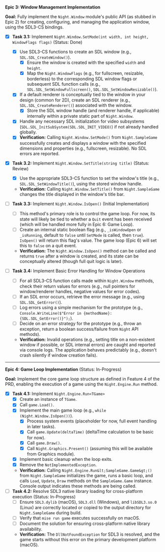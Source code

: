 **Epic 3: Window Management Implementation**

**Goal:** Fully implement the `Night.Window` module's public API (as stubbed in Epic 2) for creating, configuring, and managing the application window, using the SDL3-CS bindings.

- [x] **Task 3.1:** Implement `Night.Window.SetMode(int width, int height, WindowFlags flags)` (Status: Done)
    - [x] Use SDL3-CS functions to create an SDL window (e.g., `SDL.SDL_CreateWindow()`).
        - [x] Ensure the window is created with the specified `width` and `height`.
        - [x] Map the `Night.WindowFlags` (e.g., for fullscreen, resizable, borderless) to the corresponding SDL window flags or subsequent SDL function calls (e.g., `SDL.SDL_SetWindowFullscreen()`, `SDL.SDL_SetWindowResizable()`).
    - [x] If a default renderer is conceptually tied to the window in your design (common for 2D), create an SDL renderer (e.g., `SDL.SDL_CreateRenderer()`) associated with the window.
        - [x] Store the SDL window handle (and renderer handle, if applicable) internally within a private static part of `Night.Window`.
    - [x] Handle any necessary SDL initialization for video subsystems (`SDL.SDL_InitSubSystem(SDL.SDL_INIT_VIDEO)`) if not already handled globally.
    - [x] **Verification:** Calling `Night.Window.SetMode()` from `Night.SampleGame` successfully creates and displays a window with the specified dimensions and properties (e.g., fullscreen, resizable). No SDL errors are reported.

- [x] **Task 3.2:** Implement `Night.Window.SetTitle(string title)` (Status: Review)
    - [x] Use the appropriate SDL3-CS function to set the window's title (e.g., `SDL.SDL_SetWindowTitle()`), using the stored window handle.
    - **Verification:** Calling `Night.Window.SetTitle()` from `Night.SampleGame` changes the title displayed in the window's title bar.

- [ ] **Task 3.3:** Implement `Night.Window.IsOpen()` (Initial Implementation)
    - [ ] This method's primary role is to control the game loop. For now, its state will likely be tied to whether a `Quit` event has been received (which will be handled more fully in Epic 6: Game Loop).
    - [ ] Create an internal static boolean flag (e.g., `_isWindowOpen` or `_isRunning`, default to `false` until `SetMode` is called, then `true`). `IsOpen()` will return this flag's value. The game loop (Epic 6) will set this to `false` on a quit event.
    - **Verification:** The `Night.Window.IsOpen()` method can be called and returns `true` after a window is created, and its state can be conceptually altered (though full quit logic is later).

- [ ] **Task 3.4:** Implement Basic Error Handling for Window Operations
    - [ ] For all SDL3-CS function calls made within `Night.Window` methods, check their return values for errors (e.g., null pointers for window/renderer handles, negative values for error codes).
    - [ ] If an SDL error occurs, retrieve the error message (e.g., using `SDL.SDL_GetError()`).
    - [ ] Log errors using a simple mechanism for the prototype (e.g., `Console.WriteLine($"Error in {methodName}: {SDL.SDL_GetError()}");`).
    - [ ] Decide on an error strategy for the prototype (e.g., throw an exception, return a boolean success/failure from `Night` API methods).
    - **Verification:** Invalid operations (e.g., setting title on a non-existent window if possible, or SDL internal errors) are caught and reported via console logs. The application behaves predictably (e.g., doesn't crash silently if window creation fails).

---

**Epic 4: Game Loop Implementation** (Status: In-Progress)

**Goal:** Implement the core game loop structure as defined in Feature 4 of the PRD, enabling the execution of a game using the `Night.Engine.Run` method.

- [x] **Task 4.1:** Implement `Night.Engine.Run<TGame>`
    - [x] Create an instance of `TGame`.
    - [x] Call `game.Load()`.
    - [x] Implement the main game loop (e.g., `while (Night.Window.IsOpen())`).
        - [x] Process system events (placeholder for now, full event handling in later tasks).
        - [x] Call `game.Update(deltaTime)` (deltaTime calculation to be basic for now).
        - [x] Call `game.Draw()`.
        - [x] Call `Night.Graphics.Present()` (assuming this will be available from Graphics module).
    - [x] Implement basic cleanup when the loop exits.
    - [x] Remove the `NotImplementedException`.
    - **Verification:** Calling `Night.Engine.Run&lt;SampleGame.Game&gt;()` from `Night.SampleGame` initializes the game, runs a basic loop, and calls `Load`, `Update`, `Draw` methods on the `SampleGame.Game` instance. Console output indicates these methods are being called.
- [ ] **Task 4.2:** Resolve SDL3 native library loading for cross-platform execution (Status: In-Progress)
    - [ ] Ensure `SDL3.dylib` (macOS), `SDL3.dll` (Windows), and `libSDL3.so.0` (Linux) are correctly located or copied to the output directory for `Night.SampleGame` during build.
    - [ ] Verify that `mise run game` executes successfully on macOS.
    - [ ] Document the solution for ensuring cross-platform native library availability.
    - **Verification:** The `DllNotFoundException` for SDL3 is resolved, and the game starts without this error on the primary development platform (macOS).
